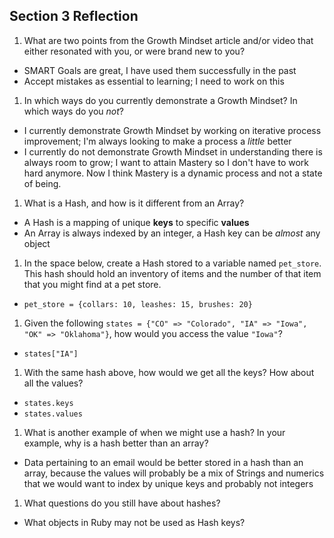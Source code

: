 ## Section 3 Reflection

1. What are two points from the Growth Mindset article and/or video that either resonated with you, or were brand new to you?
+ SMART Goals are great, I have used them successfully in the past
+ Accept mistakes as essential to learning; I need to work on this
1. In which ways do you currently demonstrate a Growth Mindset? In which ways do you _not_?
+ I currently demonstrate Growth Mindset by working on iterative process improvement; I'm always looking to make a process a *little* better
+ I currently do not demonstrate Growth Mindset in understanding there is always room to grow; I want to attain Mastery so I don't have to work hard anymore. Now I think Mastery is a dynamic process and not a state of being.
1. What is a Hash, and how is it different from an Array?
+ A Hash is a mapping of unique **keys** to specific **values**
+ An Array is always indexed by an integer, a Hash key can be *almost* any object
1. In the space below, create a Hash stored to a variable named `pet_store`.  This hash should hold an inventory of items and the number of that item that you might find at a pet store.
+ `pet_store = {collars: 10, leashes: 15, brushes: 20}`

1. Given the following `states = {"CO" => "Colorado", "IA" => "Iowa", "OK" => "Oklahoma"}`, how would you access the value `"Iowa"`?
+ `states["IA"]`

1. With the same hash above, how would we get all the keys?  How about all the values?
+ `states.keys`
+ `states.values`

1. What is another example of when we might use a hash?  In your example, why is a hash better than an array?
+ Data pertaining to an email would be better stored in a hash than an array, because the values will probably be a mix of Strings and numerics that we would want to index by unique keys and probably not integers

1. What questions do you still have about hashes?
+ What objects in Ruby may not be used as Hash keys?
